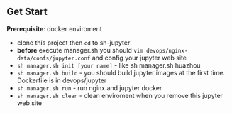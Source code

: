 ## Get Start

__Prerequisite__: docker enviroment

* clone this project then `cd` to sh-jupyter
* __before__ execute manager.sh you should `vim devops/nginx-data/confs/jupyter.conf` and config your jupyter web site 
* `sh manager.sh init [your name]` - like sh manager.sh huazhou
* `sh manager.sh build` - you should build jupyter images at the first time. Dockerfile is in devops/jupyter 
* `sh manager.sh run` - run nginx and jupyter docker
* `sh manager.sh clean` - clean enviroment when you remove this jupyter web site
